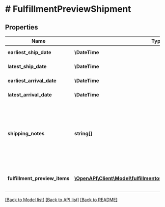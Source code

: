 # # FulfillmentPreviewShipment

## Properties

Name | Type | Description | Notes
------------ | ------------- | ------------- | -------------
**earliest_ship_date** | **\DateTime** | Date timestamp | [optional]
**latest_ship_date** | **\DateTime** | Date timestamp | [optional]
**earliest_arrival_date** | **\DateTime** | Date timestamp | [optional]
**latest_arrival_date** | **\DateTime** | Date timestamp | [optional]
**shipping_notes** | **string[]** | Provides additional insight into the shipment timeline when exact delivery dates are not able to be precomputed. | [optional]
**fulfillment_preview_items** | [**\OpenAPI\Client\Model\fulfillmentoutbound\FulfillmentPreviewItem[]**](FulfillmentPreviewItem.md) | An array of fulfillment preview item information. |

[[Back to Model list]](../../README.md#models) [[Back to API list]](../../README.md#endpoints) [[Back to README]](../../README.md)
